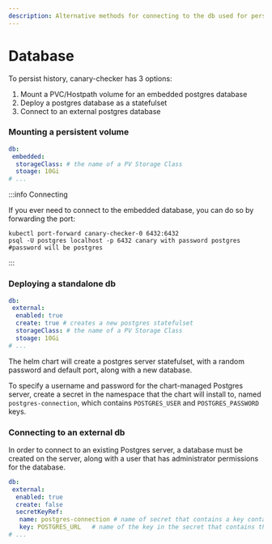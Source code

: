 ```yaml
---
description: Alternative methods for connecting to the db used for persistence
---
```

# Database

To persist history, canary-checker has 3 options:

1. Mount a PVC/Hostpath volume for an embedded postgres database
2. Deploy a postgres database as a statefulset
3. Connect to an external postgres database

### Mounting a persistent volume

```yaml title="values.yaml"
db:
 embedded:
  storageClass: # the name of a PV Storage Class
  stoage: 10Gi
# ...
```

:::info Connecting

If you ever need to connect to the embedded database, you can do so by forwarding the port:

```shell
kubectl port-forward canary-checker-0 6432:6432
psql -U postgres localhost -p 6432 canary with password postgres #password will be postgres
```

:::

### Deploying a standalone db

```yaml title="values.yaml"
db:
 external:
  enabled: true
  create: true # creates a new postgres statefulset
  storageClass: # the name of a PV Storage Class
  stoage: 10Gi
# ...
```

The helm chart will create a postgres server statefulset, with a random password and default port, along with a new database.

To specify a username and password for the chart-managed Postgres server, create a secret in the namespace that the chart will install to, named `postgres-connection`, which contains `POSTGRES_USER` and `POSTGRES_PASSWORD` keys.

### Connecting to an external db

In order to connect to an existing Postgres server, a database must be created on the server, along with a user that has administrator permissions for the database.

```yaml title="values.yaml"
db:
 external:
  enabled: true
  create: false
  secretKeyRef:
   name: postgres-connection # name of secret that contains a key containging the postgres connection URI
   key: POSTGRES_URL   # name of the key in the secret that contains the postgres connection URI. The URI must be in the format 'postgresql://"$user":"$password"@"$host"/"$database"'
# ...
```
